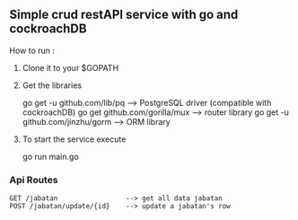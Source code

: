 ## Simple crud restAPI service with go and cockroachDB
How to run :

1. Clone it to your $GOPATH
2. Get the libraries
        
    go get -u github.com/lib/pq         --> PostgreSQL driver (compatible with cockroachDB)
    go get github.com/gorilla/mux       --> router library
    go get -u github.com/jinzhu/gorm    --> ORM library

3. To start the service execute

    go run main.go


### Api Routes

    GET /jabatan                 --> get all data jabatan
    POST /jabatan/update/{id}    --> update a jabatan's row